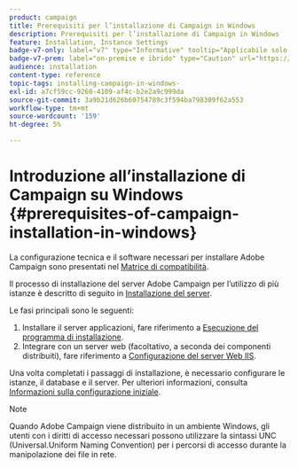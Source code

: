 ```yaml
---
product: campaign
title: Prerequisiti per l’installazione di Campaign in Windows
description: Prerequisiti per l’installazione di Campaign in Windows
feature: Installation, Instance Settings
badge-v7-only: label="v7" type="Informative" tooltip="Applicabile solo a Campaign Classic v7"
badge-v7-prem: label="on-premise e ibrido" type="Caution" url="https://experienceleague.adobe.com/docs/campaign-classic/using/installing-campaign-classic/architecture-and-hosting-models/hosting-models-lp/hosting-models.html?lang=it" tooltip="Applicabile solo alle distribuzioni on-premise e ibride"
audience: installation
content-type: reference
topic-tags: installing-campaign-in-windows-
exl-id: a7cf59cc-9260-4109-af4c-b2e2a9c999da
source-git-commit: 3a9b21d626b60754789c3f594ba798309f62a553
workflow-type: tm+mt
source-wordcount: '159'
ht-degree: 5%

---
```


# Introduzione all’installazione di Campaign su Windows {#prerequisites-of-campaign-installation-in-windows}



La configurazione tecnica e il software necessari per installare Adobe Campaign sono presentati nel [Matrice di compatibilità](../../rn/using/compatibility-matrix.md).

Il processo di installazione del server Adobe Campaign per l’utilizzo di più istanze è descritto di seguito in [Installazione del server](../../installation/using/installing-the-server.md).

Le fasi principali sono le seguenti:

1. Installare il server applicazioni, fare riferimento a [Esecuzione del programma di installazione](../../installation/using/installing-the-server.md#executing-the-installation-program).
1. Integrare con un server web (facoltativo, a seconda dei componenti distribuiti), fare riferimento a [Configurazione del server Web IIS](../../installation/using/integration-into-a-web-server-for-windows.md#configuring-the-iis-web-server).

Una volta completati i passaggi di installazione, è necessario configurare le istanze, il database e il server. Per ulteriori informazioni, consulta [Informazioni sulla configurazione iniziale](../../installation/using/about-initial-configuration.md).

>[!NOTE]
>
>Quando Adobe Campaign viene distribuito in un ambiente Windows, gli utenti con i diritti di accesso necessari possono utilizzare la sintassi UNC (Universal.Uniform Naming Convention) per i percorsi di accesso durante la manipolazione dei file in rete.
